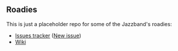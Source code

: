 ## Roadies

This is just a placeholder repo for some of the Jazzband's roadies:

- [Issues tracker](https://github.com/jazzband/roadies/issues) ([New issue](https://github.com/jazzband/roadies/issues/new))
- [Wiki](https://github.com/jazzband/roadies/wiki)
